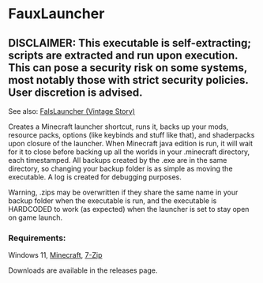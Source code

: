 # FauxLauncher

## **DISCLAIMER: This executable is self-extracting; scripts are extracted and run upon execution. This can pose a security risk on some systems, most notably those with strict security policies. User discretion is advised.**

See also: [FalsLauncher (Vintage Story)](https://github.com/daslyg/FalsLauncher)

Creates a Minecraft launcher shortcut, runs it, backs up your mods, resource packs, options (like keybinds and stuff like that), and shaderpacks upon closure of the launcher. When Minecraft java edition is run, it will wait for it to close before backing up all the worlds in your .minecraft directory, each timestamped. All backups created by the .exe are in the same directory, so changing your backup folder is as simple as moving the executable. A log is created for debugging purposes.

Warning, .zips may be overwritten if they share the same name in your backup folder when the executable is run, and the executable is HARDCODED to work (as expected) when the launcher is set to stay open on game launch.

### **Requirements:**
Windows 11, [Minecraft](https://www.minecraft.net/), [7-Zip](https://www.7-zip.org/)

Downloads are available in the releases page.
